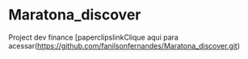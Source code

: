 # Maratona_discover
Project dev finance
[paperclipslinkClique aqui para acessar(https://github.com/fanilsonfernandes/Maratona_discover.git)

